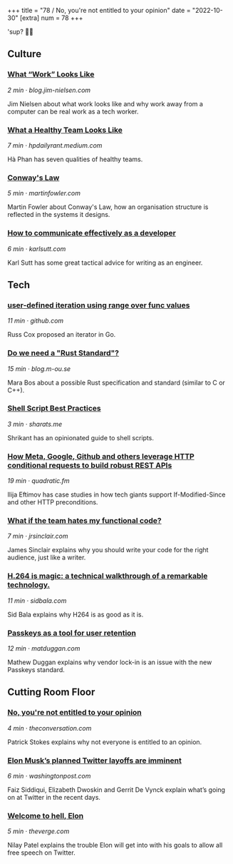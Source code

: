 +++
title = "78 / No, you're not entitled to your opinion"
date = "2022-10-30"
[extra]
num = 78
+++

'sup? ✌🏻

## Culture
### [What “Work” Looks Like](https://click.arne.me?issue=78&url=https://blog.jim-nielsen.com/2022/what-work-looks-like/)
_2 min · blog.jim-nielsen.com_

Jim Nielsen about what work looks like and why work away from a computer can be real work as a tech worker.

### [What a Healthy Team Looks Like](https://click.arne.me?issue=78&url=https://hpdailyrant.medium.com/what-a-healthy-team-looks-like-637e63e30edb)
_7 min · hpdailyrant.medium.com_

Hà Phan has seven qualities of healthy teams.

### [Conway's Law](https://click.arne.me?issue=78&url=https://martinfowler.com/bliki/ConwaysLaw.html)
_5 min · martinfowler.com_

Martin Fowler about Conway's Law, how an organisation structure is reflected in the systems it designs.

### [How to communicate effectively as a developer](https://click.arne.me?issue=78&url=https://www.karlsutt.com/articles/communicating-effectively-as-a-developer/)
_6 min · karlsutt.com_

Karl Sutt has some great tactical advice for writing as an engineer.

## Tech
### [user-defined iteration using range over func values](https://click.arne.me?issue=78&url=https://github.com/golang/go/discussions/56413)
_11 min · github.com_

Russ Cox proposed an iterator in Go.

### [Do we need a "Rust Standard"?](https://click.arne.me?issue=78&url=https://blog.m-ou.se/rust-standard/)
_15 min · blog.m-ou.se_

Mara Bos about a possible Rust specification and standard (similar to C or C++).

### [Shell Script Best Practices](https://click.arne.me?issue=78&url=https://sharats.me/posts/shell-script-best-practices/)
_3 min · sharats.me_

Shrikant has an opinionated guide to shell scripts.

### [How Meta, Google, Github and others leverage HTTP conditional requests to build robust REST APIs](https://click.arne.me?issue=78&url=https://quadratic.fm/p/how-meta-microsoft-google-github)
_19 min · quadratic.fm_

Ilija Eftimov has case studies in how tech giants support If-Modified-Since and other HTTP preconditions.

### [What if the team hates my functional code?](https://click.arne.me?issue=78&url=https://jrsinclair.com/articles/2022/what-if-the-team-hates-my-functional-code/)
_7 min · jrsinclair.com_

James Sinclair explains why you should write your code for the right audience, just like a writer.

### [H.264 is magic: a technical walkthrough of a remarkable technology.](https://click.arne.me?issue=78&url=https://sidbala.com/h-264-is-magic/)
_11 min · sidbala.com_

Sid Bala explains why H264 is as good as it is.

### [Passkeys as a tool for user retention](https://click.arne.me?issue=78&url=https://matduggan.com/passkeys-as-a-tool-for-user-retention/)
_12 min · matduggan.com_

Mathew Duggan explains why vendor lock-in is an issue with the new Passkeys standard.

## Cutting Room Floor

### [No, you're not entitled to your opinion](https://click.arne.me?issue=78&url=https://theconversation.com/no-youre-not-entitled-to-your-opinion-9978)
_4 min · theconversation.com_

Patrick Stokes explains why not everyone is entitled to an opinion.

### [Elon Musk’s planned Twitter layoffs are imminent](https://click.arne.me?issue=78&url=https://www.washingtonpost.com/technology/2022/10/29/elon-musk-twitter-takeover/)
_6 min · washingtonpost.com_

Faiz Siddiqui, Elizabeth Dwoskin and Gerrit De Vynck explain what’s going on at Twitter in the recent days.

### [Welcome to hell, Elon](https://click.arne.me?issue=78&url=https://www.theverge.com/2022/10/28/23428132/elon-musk-twitter-acquisition-problems-speech-moderation)
_5 min · theverge.com_

Nilay Patel explains the trouble Elon will get into with his goals to allow all free speech on Twitter.
